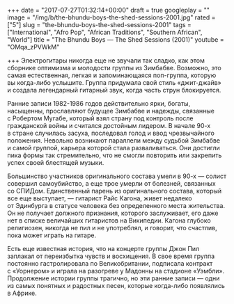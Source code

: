+++
date = "2017-07-27T01:32:14+00:00"
draft = true
googleplay = ""
image = "/img/b/the-bhundu-boys-the-shed-sessions-2001.jpg"
rated = ["5"]
slug = "the-bhundu-boys-the-shed-sessions-2001"
tags = ["International", "Afro Pop", "African Traditions", "Southern African", "World"]
title = "The Bhundu Boys — The Shed Sessions (2001)"
youtube = "OMqa_zPVWkM"

+++
Электрогитары никогда еще не&nbsp;звучали так сладко, как этом сборнике оптимизма и&nbsp;молодости группы из&nbsp;Зимбабве. Возможно, это самая естественная, легкая и&nbsp;запоминающаяся поп-группа, которую вы&nbsp;когда-либо услышите. Группа придумала свой стиль &laquo;джит-джайв&raquo; и&nbsp;создала легендарный гитарный звук, когда часть струн блокируется.

Ранние записи 1982-1986 годов действительно ярки, богаты, насыщенны, прославляют будущее Зимбабве и&nbsp;надежды, связанные с&nbsp;Робертом Мугабе, который взял страну под контроль после гражданской войны и&nbsp;считался достойным лидером. В&nbsp;начале 90-х в&nbsp;стране случилась засуха, последовал голод и&nbsp;ввод чрезвычайного положения. Невольно возникают параллели между судьбой Зимбабве и&nbsp;самой группой, карьера которой стала разваливаться. Они достигли пика формы так стремительно, что не&nbsp;смогли повторить или закрепить успех своей блестящей музыки.

Большинство участников оригинального состава умели в&nbsp;90-х&nbsp;&mdash; солист совершил самоубийство, а&nbsp;еще трое умерли от&nbsp;болезней, связанных со&nbsp;СПИДом. Единственный парень из&nbsp;оригинального состава, который все еще выступает,&nbsp;&mdash; гитарист Райс Кагона, живет недалеко от&nbsp;Эдинбурга в&nbsp;статусе человека без определенного места жительства. Он&nbsp;не&nbsp;получает должного признания, которого заслуживает, его даже нет в&nbsp;списке величайших гитаристов на&nbsp;Википедии. Кагона глубоко религиозен, никогда не&nbsp;пил и&nbsp;не&nbsp;употреблял, и&nbsp;говорит, что счастлив, пока может играть на&nbsp;гитаре.

Есть еще известная история, что на&nbsp;концерте группы Джон Пил заплакал от&nbsp;переизбытка чувств и&nbsp;восхищения. В&nbsp;свое время группа постоянно гастролировала по&nbsp;Великобритании, подписала контракт с&nbsp;&laquo;Уорнером&raquo; и&nbsp;играла на&nbsp;разогреве у&nbsp;Мадонны на&nbsp;стадионе &laquo;Уэмбли&raquo;. Продолжение истории группы трагично, но&nbsp;эти ранние записи&nbsp;&mdash; одни из&nbsp;самых понятных и&nbsp;радостных песен, которые когда-либо появлялись в&nbsp;Африке.